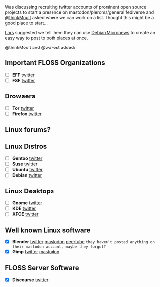 Was discussing recruiting twitter accounts of prominent open source projects to start a presence on mastodon/pleroma/general fediverse and [@thinkMoult](https://mastodon.social/@thinkMoult/100264994794994146) asked where we can work on a list. Thought this might be a good place to start...

[Lars](https://mastodon.social/@levlaz/100265908726014151) suggested we tell them they can use [Debian Micronews](https://micronews.debian.org/pages/contribute.html) to create an easy way to post to both places at once.

@thinkMoult and @wakest added:

## Important FLOSS Organizations 
* [ ] **EFF** [twitter](https://twitter.com/eff)
* [ ] **FSF** [twitter](https://twitter.com/fsf)

## Browsers
* [ ] **Tor** [twitter](https://twitter.com/torproject)
* [ ] **Firefox** [twitter](https://twitter.com/firefox)

## Linux forums?

## Linux Distros
* [ ] **Gentoo** [twitter](https://twitter.com/gentoo)
* [ ] **Suse** [twitter](https://twitter.com/SUSE)
* [ ] **Ubuntu** [twitter](https://twitter.com/ubuntu)
* [ ] **Debian** [twitter](https://twitter.com/debian)

## Linux Desktops
* [ ] **Gnome** [twitter](https://twitter.com/gnome)
* [ ] **KDE** [twitter](https://twitter.com/kdecommunity)
* [ ] **XFCE** [twitter](https://twitter.com/xfceofficial)

## Well known Linux software
* [x] **Blender** [twitter](https://twitter.com/blender_org) [mastodon](https://mastodon.social/@Blender) [peertube](https://video.blender.org/) `they haven't posted anything on their mastodon account, maybe they forgot?` 
* [x] **Gimp** [twitter](https://twitter.com/GIMP_Official) [mastodon](https://mastodon.at/@GIMP)

## FLOSS Server Software
* [x] **Discourse** [twitter](https://twitter.com/discourse)